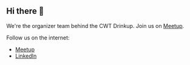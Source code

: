 ## Hi there 👋

We're the organizer team behind the CWT Drinkup. Join us on [Meetup](https://www.meetup.com/cwtdrinkup/).

Follow us on the internet:

* [Meetup](https://www.meetup.com/cwtdrinkup/)
* [LinkedIn](https://www.linkedin.com/company/cwtdrinkup/)
